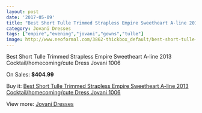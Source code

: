 ```yaml
---
layout: post
date: '2017-05-09'
title: "Best Short Tulle Trimmed Strapless Empire Sweetheart A-line 2013 Cocktail/homecoming/cute Dress Jovani 1006"
category: Jovani Dresses
tags: ["empire","evening","jovani","gowns","tulle"]
image: http://www.neoformal.com/3862-thickbox_default/best-short-tulle-trimmed-strapless-empire-sweetheart-a-line-2013-cocktail-homecoming-cute-dress-jovani-1006.jpg
---
```

Best Short Tulle Trimmed Strapless Empire Sweetheart A-line 2013 Cocktail/homecoming/cute Dress Jovani 1006

On Sales: **$404.99**
<a href="https://www.neoformal.com/en/jovani-dresses/1437-best-short-tulle-trimmed-strapless-empire-sweetheart-a-line-2013-cocktail-homecoming-cute-dress-jovani-1006.html"><amp-img layout="responsive" width="600" height="600" src="//www.neoformal.com/3862-thickbox_default/best-short-tulle-trimmed-strapless-empire-sweetheart-a-line-2013-cocktail-homecoming-cute-dress-jovani-1006.jpg" alt="Best Short Tulle Trimmed Strapless Empire Sweetheart A-line 2013 Cocktail/homecoming/cute Dress Jovani 1006 0" /></a>
<a href="https://www.neoformal.com/en/jovani-dresses/1437-best-short-tulle-trimmed-strapless-empire-sweetheart-a-line-2013-cocktail-homecoming-cute-dress-jovani-1006.html"><amp-img layout="responsive" width="600" height="600" src="//www.neoformal.com/3863-thickbox_default/best-short-tulle-trimmed-strapless-empire-sweetheart-a-line-2013-cocktail-homecoming-cute-dress-jovani-1006.jpg" alt="Best Short Tulle Trimmed Strapless Empire Sweetheart A-line 2013 Cocktail/homecoming/cute Dress Jovani 1006 1" /></a>

Buy it: [Best Short Tulle Trimmed Strapless Empire Sweetheart A-line 2013 Cocktail/homecoming/cute Dress Jovani 1006](https://www.neoformal.com/en/jovani-dresses/1437-best-short-tulle-trimmed-strapless-empire-sweetheart-a-line-2013-cocktail-homecoming-cute-dress-jovani-1006.html "Best Short Tulle Trimmed Strapless Empire Sweetheart A-line 2013 Cocktail/homecoming/cute Dress Jovani 1006")

View more: [Jovani Dresses](https://www.neoformal.com/en/15-jovani-dresses "Jovani Dresses")